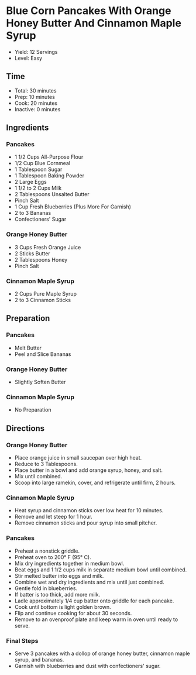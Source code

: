 # Blue Corn Pancakes With Orange Honey Butter And Cinnamon Maple Syrup

* Yield: 12 Servings
* Level: Easy

## Time

* Total: 30 minutes
* Prep: 10 minutes
* Cook: 20 minutes
* Inactive: 0 minutes

## Ingredients

### Pancakes

* 1 1/2 Cups All-Purpose Flour
* 1/2 Cup Blue Cornmeal
* 1 Tablespoon Sugar
* 1 Tablespoon Baking Powder
* 2 Large Eggs
* 1 1/2 to 2 Cups Milk
* 2 Tablespoons Unsalted Butter
* Pinch Salt
* 1 Cup Fresh Blueberries (Plus More For Garnish)
* 2 to 3 Bananas
* Confectioners' Sugar

### Orange Honey Butter

* 3 Cups Fresh Orange Juice
* 2 Sticks Butter
* 2 Tablespoons Honey
* Pinch Salt

### Cinnamon Maple Syrup

* 2 Cups Pure Maple Syrup
* 2 to 3 Cinnamon Sticks

## Preparation

### Pancakes

* Melt Butter
* Peel and Slice Bananas

### Orange Honey Butter

* Slightly Soften Butter

### Cinnamon Maple Syrup

* No Preparation

## Directions

### Orange Honey Butter

* Place orange juice in small saucepan over high heat.
* Reduce to 3 Tablespoons.
* Place butter in a bowl and add orange syrup, honey, and salt.
* Mix until combined.
* Scoop into large ramekin, cover, and refrigerate until firm, 2 hours.

### Cinnamon Maple Syrup

* Heat syrup and cinnamon sticks over low heat for 10 minutes.
* Remove and let steep for 1 hour.
* Remove cinnamon sticks and pour syrup into small pitcher.

### Pancakes

* Preheat a nonstick griddle.
* Preheat oven to 200&deg; F (95&deg; C).
* Mix dry ingredients together in medium bowl.
* Beat eggs and 1 1/2 cups milk in separate medium bowl until combined.
* Stir melted butter into eggs and milk.
* Combine wet and dry ingredients and mix until just combined.
* Gentle fold in blueberries.
* If batter is too thick, add more milk.
* Ladle approximately 1/4 cup batter onto griddle for each pancake.
* Cook until bottom is light golden brown.
* Flip and continue cooking for about 30 seconds.
* Remove to an ovenproof plate and keep warm in oven until ready to serve.

### Final Steps

* Serve 3 pancakes with a dollop of orange honey butter, cinnamon maple syrup, and bananas.
* Garnish with blueberries and dust with confectioners' sugar.
